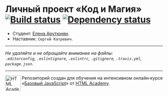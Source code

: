 # Личный проект «Код и Магия» [![Build status][travis-image]][travis-url] [![Dependency status][dependency-image]][dependency-url]

* Студент: [Елена Арутюнян](https://up.htmlacademy.ru/javascript/4/user/106442).
* Наставник: `Сергей Катревич`.

---

_Не удаляйте и не обращайте внимание на файлы:_<br>
_`.editorconfig`, `.eslintignore`, `.eslintrc`, `.gitignore`, `.travis.yml`, `package.json`._

---

<a href="https://htmlacademy.ru/intensive/javascript"><img align="left" width="50" height="50" title="HTML Academy" src="https://up.htmlacademy.ru/static/img/intensive/javascript/logo-for-github.svg"></a>

Репозиторий создан для обучения на интенсивном онлайн‑курсе «[Базовый JavaScript](https://htmlacademy.ru/intensive/javascript)» от [HTML Academy](https://htmlacademy.ru).

[travis-image]: https://travis-ci.org/htmlacademy-javascript/106442-code-and-magick.svg?branch=master
[travis-url]: https://travis-ci.org/htmlacademy-javascript/106442-code-and-magick
[dependency-image]: https://david-dm.org/htmlacademy-javascript/106442-code-and-magick.svg?style=flat-square
[dependency-url]: https://david-dm.org/htmlacademy-javascript/106442-code-and-magick
